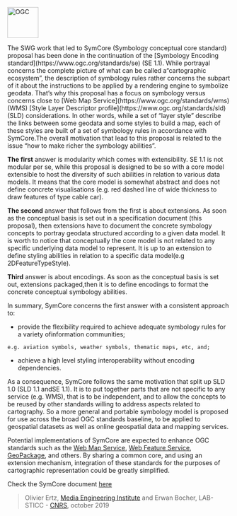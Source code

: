 <p align="left">
  <img alt="OGC" width="70px" src="./assets/images/ogc_new_logo.png" />
</p>
The SWG work that led to SymCore (Symbology conceptual core standard) proposal has been done in the continuation of the 
[Symbology Encoding standard](https://www.ogc.org/standards/se) (SE 1.1). 
While ​portrayal ​concerns the complete picture of what can be called a“cartographic ecosystem”, the description of ​symbology ​rules rather concerns the subpart of it about the instructions to be applied by a rendering engine to symbolize geodata. That’s why this proposal has a focus on symbology versus concerns close to [Web Map Service](https://www.ogc.org/standards/wms) (WMS) [Style Layer Descriptor profile](https://www.ogc.org/standards/sld) (SLD) considerations. In other words, while a set of “layer ​style​” describe the links between some geodata and some styles to build a map, each of these styles are built of a set of symbology rules in accordance with SymCore.The overall motivation that lead to this proposal is related to the issue “​how to make richer the symbology abilities​”. 

**The first** answer is modularity which comes with extensibility. SE 1.1 is not modular per se, while this proposal is designed to be so with a core model extensible to host the diversity of such abilities in relation to various data models. 
It means that the core model is somewhat abstract and does not define concrete visualisations 
(e.g. red dashed line of wide thickness to draw features of type cable car).

**The second** answer that follows from the first is about extensions. As soon as the conceptual basis is set out in a specification document (this proposal), then extensions have to document the concrete symbology concepts to portray geodata structured according to a given data model. It is worth to notice that conceptually the core model is not related to any specific underlying data model to represent. It is up to an extension to define styling abilities in relation to a specific data model(e.g 2DFeatureTypeStyle).

**Third** answer is about encodings. As soon as the conceptual basis is set out, extensions packaged,then it is to define encodings to format the concrete conceptual symbology abilities.

In summary, SymCore concerns the first answer with a consistent approach to:

   - provide the flexibility required to achieve adequate symbology rules for a variety ofinformation communities; 

    e.g. aviation symbols, weather symbols, thematic maps, etc, and;
    
   - achieve a high level styling interoperability without encoding dependencies. 

As a consequence, SymCore follows the same motivation that split up SLD 1.0 (SLD 1.1 andSE 1.1). It is to put together parts that are not specific to any service (e.g. WMS), that is to be independent, and to allow the concepts to be reused by other standards willing to address aspects related to cartography. 
So a more general and portable symbology model is proposed for use across the broad OGC standards baseline, to be applied to geospatial datasets as well as online geospatial data and mapping services.

Potential implementations of SymCore are expected to enhance OGC standards such as the [Web Map Service](https://www.ogc.org/standards/wms),  [Web Feature Service](https://www.ogc.org/standards/wfs), [GeoPackage](https://www.ogc.org/standards/geopackage), and others. By sharing a common core, and using an extension mechanism, integration of  these standards for the purposes of cartographic representation could be greatly simplified.

 Check the SymCore document [here](https://portal.opengeospatial.org/files/89616)

 > Olivier Ertz, [Media Engineering Institute](https://heig-vd.ch/rad/instituts/mei) and Erwan Bocher, LAB-STICC - [CNRS](https://www.cnrs.fr), october 2019